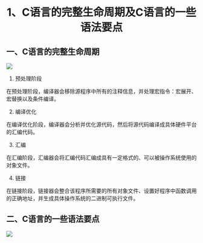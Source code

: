 <center><h1>1、C语言的完整生命周期及C语言的一些语法要点</h1></center>

## 一、C语言的完整生命周期

![](C:\Users\张润民\Desktop\C语言\images\C语言的生命周期.jpg)

1. 预处理阶段

在预处理阶段，编译器会移除源程序中所有的注释信息，并处理宏指令：宏展开、宏替换以及条件编译。

2. 编译优化

在编译优化阶段，编译器会分析并优化源代码，然后将源代码编译成具体硬件平台的汇编代码。

3. 汇编

在汇编阶段，汇编器会将汇编代码汇编成具有一定格式的、可以被操作系统使用的对象文件。

4. 链接

在链接阶段，链接器会整合该程序所需要的所有对象文件、设置好程序中函数调用的正确地址，并生成具体操作系统的二进制可执行文件。



## 二、C语言的一些语法要点

![](C:\Users\张润民\Desktop\C语言\images\C语言的语法要点.jpg)

